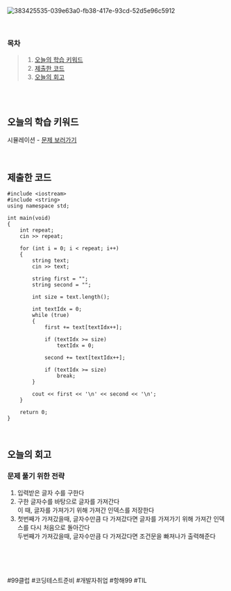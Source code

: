 ![383425535-039e63a0-fb38-417e-93cd-52d5e96c5912](https://github.com/user-attachments/assets/ac41926f-fa49-4f93-9d91-ac9e06017eb5)

<br>

### 목차
> 1. [오늘의 학습 키워드](#오늘의-학습-키워드)
> 2. [제출한 코드](#제출한-코드)
> 3. [오늘의 회고](#오늘의-회고)

<br><br>

## 오늘의 학습 키워드
시뮬레이션 - [문제 보러가기](https://www.acmicpc.net/problem/13419)
  
<br>

## 제출한 코드
```
#include <iostream>
#include <string>
using namespace std;

int main(void)
{
	int repeat;
	cin >> repeat;

	for (int i = 0; i < repeat; i++)
	{
		string text;
		cin >> text;

		string first = "";
		string second = "";

		int size = text.length();

		int textIdx = 0;
		while (true)
		{
			first += text[textIdx++];

			if (textIdx >= size)
				textIdx = 0;

			second += text[textIdx++];

			if (textIdx >= size)
				break;
		}

		cout << first << '\n' << second << '\n';
	}

	return 0;
}
```

<br>

## 오늘의 회고
### 문제 풀기 위한 전략
1. 입력받은 글자 수를 구한다 <br>
2. 구한 글자수를 바탕으로 글자를 가져간다 <br>
   이 때, 글자를 가져가기 위해 가져간 인덱스를 저장한다
3. 첫번째가 가져갔을때, 글자수만큼 다 가져갔다면 글자를 가져가기 위해 가져간 인덱스를 다시 처음으로 돌아간다 <br>
   두번째가 가져갔을때, 글자수만큼 다 가져갔다면 조건문을 빠져나가 출력해준다 <br>

<br>    
<br>
<br>
<br>
#99클럽 #코딩테스트준비 #개발자취업 #항해99 #TIL
